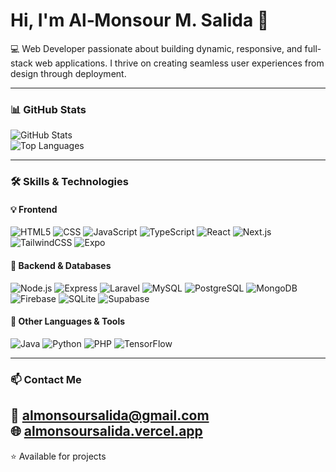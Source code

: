 <h1 align="start">Hi, I'm Al‑Monsour M. Salida 👋</h1>

<p align="start">
  💻 Web Developer passionate about building dynamic, responsive, and full-stack web applications.  
  I thrive on creating seamless user experiences from design through deployment.
</p>

---

### 📊 GitHub Stats

<p align="start">
  <img src="https://github-readme-stats.vercel.app/api?username=almonsour13&show_icons=true&theme=radical" alt="GitHub Stats" />
  <br/>
  <img src="https://github-readme-stats.vercel.app/api/top-langs/?username=almonsour13&layout=compact&theme=radical" alt="Top Languages" />
</p>

---

### 🛠️ Skills & Technologies

#### 💡 Frontend
![HTML5](https://img.shields.io/badge/HTML5-E34F26?style=flat-square&logo=html5&logoColor=white)
![CSS](https://img.shields.io/badge/CSS3-1572B6?style=flat-square&logo=css3&logoColor=white)
![JavaScript](https://img.shields.io/badge/JavaScript-F7DF1E?style=flat-square&logo=javascript&logoColor=black)
![TypeScript](https://img.shields.io/badge/TypeScript-3178C6?style=flat-square&logo=typescript&logoColor=white)
![React](https://img.shields.io/badge/React-20232A?style=flat-square&logo=react&logoColor=61DAFB)
![Next.js](https://img.shields.io/badge/Next.js-000000?style=flat-square&logo=nextdotjs&logoColor=white)
![TailwindCSS](https://img.shields.io/badge/TailwindCSS-38B2AC?style=flat-square&logo=tailwind-css&logoColor=white)
![Expo](https://img.shields.io/badge/Expo-000020?style=flat-square&logo=expo&logoColor=white)

#### 🧠 Backend & Databases
![Node.js](https://img.shields.io/badge/Node.js-339933?style=flat-square&logo=nodedotjs&logoColor=white)
![Express](https://img.shields.io/badge/Express-000000?style=flat-square&logo=express&logoColor=white)
![Laravel](https://img.shields.io/badge/Laravel-FF2D20?style=flat-square&logo=laravel&logoColor=white)
![MySQL](https://img.shields.io/badge/MySQL-4479A1?style=flat-square&logo=mysql&logoColor=white)
![PostgreSQL](https://img.shields.io/badge/PostgreSQL-336791?style=flat-square&logo=postgresql&logoColor=white)
![MongoDB](https://img.shields.io/badge/MongoDB-4EA94B?style=flat-square&logo=mongodb&logoColor=white)
![Firebase](https://img.shields.io/badge/Firebase-FFCA28?style=flat-square&logo=firebase&logoColor=black)
![SQLite](https://img.shields.io/badge/SQLite-003B57?style=flat-square&logo=sqlite&logoColor=white)
![Supabase](https://img.shields.io/badge/Supabase-3ECF8E?style=flat-square&logo=supabase&logoColor=white)

#### 🧰 Other Languages & Tools
![Java](https://img.shields.io/badge/Java-ED8B00?style=flat-square&logo=java&logoColor=white)
![Python](https://img.shields.io/badge/Python-3776AB?style=flat-square&logo=python&logoColor=white)
![PHP](https://img.shields.io/badge/PHP-777BB4?style=flat-square&logo=php&logoColor=white)
![TensorFlow](https://img.shields.io/badge/TensorFlow-FF6F00?style=flat-square&logo=tensorflow&logoColor=white)

---

### 📫 Contact Me

📧 [almonsoursalida@gmail.com](mailto:almonsoursalida@gmail.com)  
🌐 [almonsoursalida.vercel.app](https://almonsoursalida.vercel.app)
---

<p align="start">
  ⭐ Available for projects
</p>
